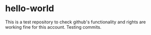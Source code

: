 # hello-world
This is a test repository to check github's functionality and rights are working fine for this account.
Testing commits.
